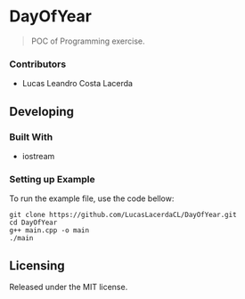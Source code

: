 # DayOfYear
> POC of Programming exercise.

### Contributors

* Lucas Leandro Costa Lacerda


## Developing

### Built With
 - iostream


### Setting up Example

To run the example file, use the code bellow:

```shell
git clone https://github.com/LucasLacerdaCL/DayOfYear.git
cd DayOfYear
g++ main.cpp -o main
./main
```

## Licensing

Released under the MIT license.